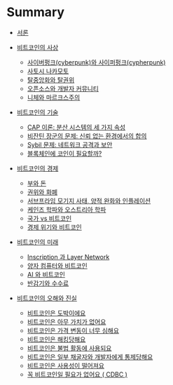 # Summary

- [서론](0_introduction.md)

- [비트코인의 사상](1_0_ideology.md)
    - [사이버펑크(cyberpunk)와 사이퍼펑크(cypherpunk)](1_1_cyperfunc.md)
    - [사토시 나카모토](1_2_satoshi.md)
    - [탈중앙화와 탈권위]()
    - [오픈소스와 개발자 커뮤니티]()
    - [니체와 마르크스주의]()

- [비트코인의 기술]()
    - [CAP 이론: 분산 시스템의 세 가지 속성]()
    - [비잔틴 장군의 문제: 신뢰 없는 환경에서의 합의](2_2_byzantine.md)
    - [Sybil 문제: 네트워크 공격과 보안](2_3_sybil_problem.md)
    - [블록체인에 코인이 필요할까?]()

- [비트코인의 경제]()
    - [부와 돈](3_1_wealth_money.md)
    - [권위와 화폐](3_2_authority_currency.md)
    - [서브프라임 모기지 사태, 양적 완화와 인플레이션]()
    - [케인즈 학파와 오스트리아 학파]()
    - [국가 vs 비트코인]()
    - [경제 위기와 비트코인]()

- [비트코인의 미래]()
    - [Inscription 과 Layer Network]()
    - [양자 컴퓨터와 비트코인]()
    - [AI 와 비트코인]()
    - [반감기와 수수료]()

- [비트코인의 오해와 진실](5_0_qna.md)
    - [비트코인은 도박이에요]()
    - [비트코인은 아무 가치가 없어요]()
    - [비트코인은 가격 변동이 너무 심해요]()
    - [비트코인은 해킹당해요]()
    - [비트코인은 불법 활동에 사용되요]()
    - [비트코인은 일부 채굴자와 개발자에게 통제당해요]()
    - [비트코인은 사용성이 떨어져요]()
    - [꼭 비트코인일 필요가 없어요 ( CDBC )]()
